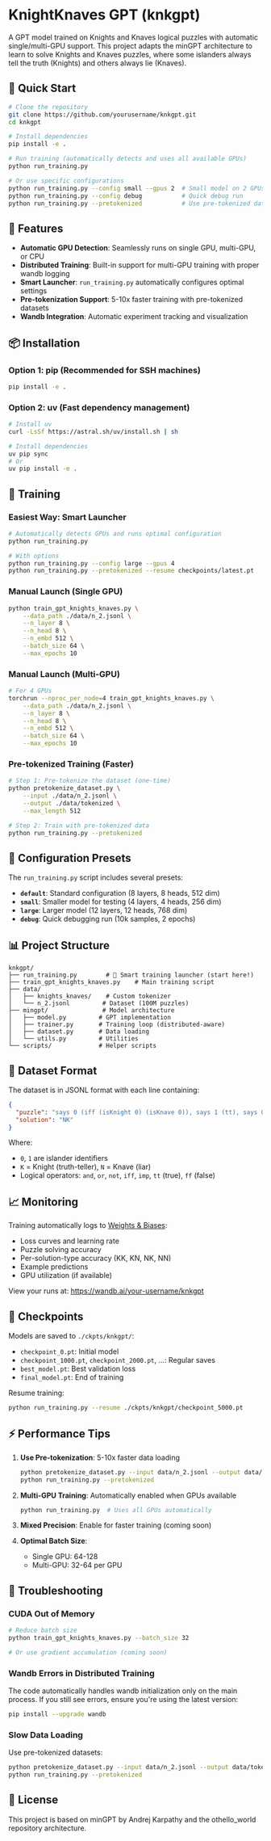 # KnightKnaves GPT (knkgpt)

A GPT model trained on Knights and Knaves logical puzzles with automatic single/multi-GPU support. This project adapts the minGPT architecture to learn to solve Knights and Knaves puzzles, where some islanders always tell the truth (Knights) and others always lie (Knaves).

## 🚀 Quick Start

```bash
# Clone the repository
git clone https://github.com/yourusername/knkgpt.git
cd knkgpt

# Install dependencies
pip install -e .

# Run training (automatically detects and uses all available GPUs)
python run_training.py

# Or use specific configurations
python run_training.py --config small --gpus 2  # Small model on 2 GPUs
python run_training.py --config debug           # Quick debug run
python run_training.py --pretokenized           # Use pre-tokenized data
```

## 🎯 Features

- **Automatic GPU Detection**: Seamlessly runs on single GPU, multi-GPU, or CPU
- **Distributed Training**: Built-in support for multi-GPU training with proper wandb logging
- **Smart Launcher**: `run_training.py` automatically configures optimal settings
- **Pre-tokenization Support**: 5-10x faster training with pre-tokenized datasets
- **Wandb Integration**: Automatic experiment tracking and visualization

## 📦 Installation

### Option 1: pip (Recommended for SSH machines)
```bash
pip install -e .
```

### Option 2: uv (Fast dependency management)
```bash
# Install uv
curl -LsSf https://astral.sh/uv/install.sh | sh

# Install dependencies
uv pip sync
# Or
uv pip install -e .
```

## 🏃 Training

### Easiest Way: Smart Launcher
```bash
# Automatically detects GPUs and runs optimal configuration
python run_training.py

# With options
python run_training.py --config large --gpus 4
python run_training.py --pretokenized --resume checkpoints/latest.pt
```

### Manual Launch (Single GPU)
```bash
python train_gpt_knights_knaves.py \
    --data_path ./data/n_2.jsonl \
    --n_layer 8 \
    --n_head 8 \
    --n_embd 512 \
    --batch_size 64 \
    --max_epochs 10
```

### Manual Launch (Multi-GPU)
```bash
# For 4 GPUs
torchrun --nproc_per_node=4 train_gpt_knights_knaves.py \
    --data_path ./data/n_2.jsonl \
    --n_layer 8 \
    --n_head 8 \
    --n_embd 512 \
    --batch_size 64 \
    --max_epochs 10
```

### Pre-tokenized Training (Faster)
```bash
# Step 1: Pre-tokenize the dataset (one-time)
python pretokenize_dataset.py \
    --input ./data/n_2.jsonl \
    --output ./data/tokenized \
    --max_length 512

# Step 2: Train with pre-tokenized data
python run_training.py --pretokenized
```

## 🔧 Configuration Presets

The `run_training.py` script includes several presets:

- **`default`**: Standard configuration (8 layers, 8 heads, 512 dim)
- **`small`**: Smaller model for testing (4 layers, 4 heads, 256 dim)
- **`large`**: Larger model (12 layers, 12 heads, 768 dim)
- **`debug`**: Quick debugging run (10k samples, 2 epochs)

## 📊 Project Structure

```
knkgpt/
├── run_training.py        # 🚀 Smart training launcher (start here!)
├── train_gpt_knights_knaves.py    # Main training script
├── data/
│   ├── knights_knaves/    # Custom tokenizer
│   └── n_2.jsonl         # Dataset (100M puzzles)
├── mingpt/               # Model architecture
│   ├── model.py         # GPT implementation
│   ├── trainer.py       # Training loop (distributed-aware)
│   ├── dataset.py       # Data loading
│   └── utils.py         # Utilities
└── scripts/             # Helper scripts
```

## 🧩 Dataset Format

The dataset is in JSONL format with each line containing:
```json
{
  "puzzle": "says 0 (iff (isKnight 0) (isKnave 0)), says 1 (tt), says 0 (ff)",
  "solution": "NK"
}
```

Where:
- `0`, `1` are islander identifiers
- `K` = Knight (truth-teller), `N` = Knave (liar)
- Logical operators: `and`, `or`, `not`, `iff`, `imp`, `tt` (true), `ff` (false)

## 📈 Monitoring

Training automatically logs to [Weights & Biases](https://wandb.ai):
- Loss curves and learning rate
- Puzzle solving accuracy
- Per-solution-type accuracy (KK, KN, NK, NN)
- Example predictions
- GPU utilization (if available)

View your runs at: https://wandb.ai/your-username/knkgpt

## 💾 Checkpoints

Models are saved to `./ckpts/knkgpt/`:
- `checkpoint_0.pt`: Initial model
- `checkpoint_1000.pt`, `checkpoint_2000.pt`, ...: Regular saves
- `best_model.pt`: Best validation loss
- `final_model.pt`: End of training

Resume training:
```bash
python run_training.py --resume ./ckpts/knkgpt/checkpoint_5000.pt
```

## ⚡ Performance Tips

1. **Use Pre-tokenization**: 5-10x faster data loading
   ```bash
   python pretokenize_dataset.py --input data/n_2.jsonl --output data/tokenized
   python run_training.py --pretokenized
   ```

2. **Multi-GPU Training**: Automatically enabled when GPUs available
   ```bash
   python run_training.py  # Uses all GPUs automatically
   ```

3. **Mixed Precision**: Enable for faster training (coming soon)

4. **Optimal Batch Size**: 
   - Single GPU: 64-128
   - Multi-GPU: 32-64 per GPU

## 🐛 Troubleshooting

### CUDA Out of Memory
```bash
# Reduce batch size
python train_gpt_knights_knaves.py --batch_size 32

# Or use gradient accumulation (coming soon)
```

### Wandb Errors in Distributed Training
The code automatically handles wandb initialization only on the main process. If you still see errors, ensure you're using the latest version:
```bash
pip install --upgrade wandb
```

### Slow Data Loading
Use pre-tokenized datasets:
```bash
python pretokenize_dataset.py --input data/n_2.jsonl --output data/tokenized
python run_training.py --pretokenized
```

## 📄 License

This project is based on minGPT by Andrej Karpathy and the othello_world repository architecture.